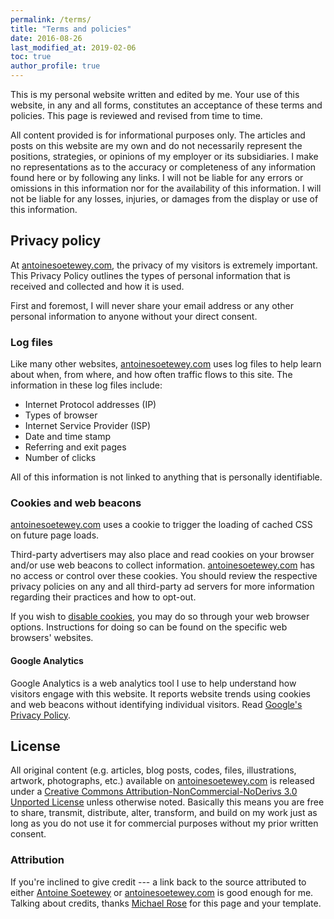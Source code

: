 ```yaml
---
permalink: /terms/
title: "Terms and policies"
date: 2016-08-26
last_modified_at: 2019-02-06
toc: true
author_profile: true
---
```


This is my personal website written and edited by me. Your use of this website, in any and all forms, constitutes an acceptance of these terms and policies. This page is reviewed and revised from time to time.

All content provided is for informational purposes only. The articles and posts on this website are my own and do not necessarily represent the positions, strategies, or opinions of my employer or its subsidiaries. I make no representations as to the accuracy or completeness of any information found here or by following any links. I will not be liable for any errors or omissions in this information nor for the availability of this information. I will not be liable for any losses, injuries, or damages from the display or use of this information.

## Privacy policy

At [antoinesoetewey.com](https://www.antoinesoetewey.com/), the privacy of my visitors is extremely important. This Privacy Policy outlines the types of personal information that is received and collected and how it is used.

First and foremost, I will never share your email address or any other personal information to anyone without your direct consent.

### Log files

Like many other websites, [antoinesoetewey.com](https://www.antoinesoetewey.com/) uses log files to help learn about when, from where, and how often traffic flows to this site. The information in these log files include:

- Internet Protocol addresses (IP)
- Types of browser
- Internet Service Provider (ISP)
- Date and time stamp
- Referring and exit pages
- Number of clicks

All of this information is not linked to anything that is personally identifiable.

### Cookies and web beacons

[antoinesoetewey.com](https://www.antoinesoetewey.com/) uses a cookie to trigger the loading of cached CSS on future page loads.

Third-party advertisers may also place and read cookies on your browser and/or use web beacons to collect information. [antoinesoetewey.com](https://www.antoinesoetewey.com/) has no access or control over these cookies. You should review the respective privacy policies on any and all third-party ad servers for more information regarding their practices and how to opt-out.

If you wish to <a href="https://cookies.insites.com/disable-cookies/" target="_blank" rel="noopener">disable cookies</a>, you may do so through your web browser options. Instructions for doing so can be found on the specific web browsers' websites.

<!-- #### Amazon

Amazon, a third party affiliate marketing network, uses cookies to help make sure I get a commission when you buy a product after clicking on a link or ad banner that takes you to the site of one of their merchants. Read [Amazon's Privacy Notice](https://www.amazon.com/gp/help/customer/display.html?nodeId=468496). -->

#### Google Analytics

Google Analytics is a web analytics tool I use to help understand how visitors engage with this website. It reports website trends using cookies and web beacons without identifying individual visitors. Read <a href="https://policies.google.com/privacy?hl=en" target="_blank" rel="noopener">Google's Privacy Policy</a>.

## License

All original content (e.g. articles, blog posts, codes, files, illustrations, artwork, photographs, etc.) available on [antoinesoetewey.com](https://www.antoinesoetewey.com/) is released under a [Creative Commons Attribution-NonCommercial-NoDerivs 3.0 Unported License](http://creativecommons.org/licenses/by-nc-nd/3.0/deed.en_US) unless otherwise noted. Basically this means you are free to share, transmit, distribute, alter, transform, and build on my work just as long as you do not use it for commercial purposes without my prior written consent.

### Attribution

If you're inclined to give credit --- a link back to the source attributed to either [Antoine Soetewey](https://www.antoinesoetewey.com/) or [antoinesoetewey.com](https://www.antoinesoetewey.com/) is good enough for me. Talking about credits, thanks [Michael Rose](https://mademistakes.com) for this page and your template.

<!-- *Last updated: {{ page.last_modified_at | date: "%B %d, %Y" }}* -->